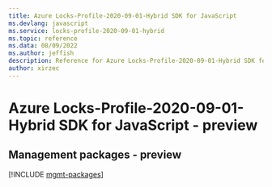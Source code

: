 ```yaml
---
title: Azure Locks-Profile-2020-09-01-Hybrid SDK for JavaScript
ms.devlang: javascript
ms.service: locks-profile-2020-09-01-hybrid
ms.topic: reference
ms.data: 08/09/2022
ms.author: jeffish
description: Reference for Azure Locks-Profile-2020-09-01-Hybrid SDK for JavaScript
author: xirzec
---
```

# Azure Locks-Profile-2020-09-01-Hybrid SDK for JavaScript - preview

## Management packages - preview
[!INCLUDE [mgmt-packages](locks-profile-2020-09-01-hybrid-mgmt-index.md)]
